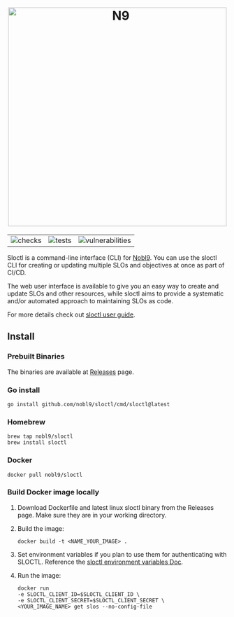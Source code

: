 <!-- markdownlint-disable line-length html -->
<h1 align="center">
   <picture>
      <source media="(prefers-color-scheme: dark)" srcset="https://github.com/nobl9/n9/assets/84388336/2895fcab-a386-498f-b7c4-14a70c66093d">
      <source media="(prefers-color-scheme: light)" srcset="https://github.com/nobl9/n9/assets/84388336/b21abc8b-8b05-448b-a8bc-5576c72e81b5">
      <img alt="N9" src="https://github.com/nobl9/n9/assets/84388336/b21abc8b-8b05-448b-a8bc-5576c72e81b5" width="500" />
   </picture>
</h1>

<div align="center">
  <table>
    <tr>
      <td>
        <img alt="checks" src="https://github.com/nobl9/sloctl/actions/workflows/checks.yml/badge.svg?event=push">
      </td>
      <td>
        <img alt="tests" src="https://github.com/nobl9/sloctl/actions/workflows/unit-tests.yml/badge.svg?event=push">
      </td>
      <td>
        <img alt="vulnerabilities" src="https://github.com/nobl9/sloctl/actions/workflows/vulns.yml/badge.svg?event=push">
      </td>
    </tr>
  </table>
</div>
<!-- markdownlint-enable line-length html -->

Sloctl is a command-line interface (CLI) for [Nobl9](https://www.nobl9.com/).
You can use the sloctl CLI for creating or updating multiple SLOs and
objectives at once as part of CI/CD.

The web user interface is available to give you an easy way to create
and update SLOs and other resources, while sloctl aims to provide a
systematic and/or automated approach to maintaining SLOs as code.

For more details check out
[sloctl user guide](https://docs.nobl9.com/sloctl-user-guide).

## Install

### Prebuilt Binaries

The binaries are available at
[Releases](https://github.com/nobl9/sloctl/releases) page.

### Go install

```shell
go install github.com/nobl9/sloctl/cmd/sloctl@latest
```

### Homebrew

```shell
brew tap nobl9/sloctl
brew install sloctl
```

### Docker

```shell
docker pull nobl9/sloctl
```

### Build Docker image locally

1. Download Dockerfile and latest linux sloctl binary from the Releases page.
   Make sure they are in your working directory.
2. Build the image:

   ```shell
   docker build -t <NAME_YOUR_IMAGE> .
   ```

3. Set environment variables if you plan to use them for authenticating with SLOCTL.
   Reference the [sloctl environment variables Doc](https://docs.nobl9.com/sloctl-user-guide/#configure-sloctl-with-environmental-variables).
4. Run the image:

   ```shell
   docker run
   -e SLOCTL_CLIENT_ID=$SLOCTL_CLIENT_ID \
   -e SLOCTL_CLIENT_SECRET=$SLOCTL_CLIENT_SECRET \
   <YOUR_IMAGE_NAME> get slos --no-config-file
   ```

